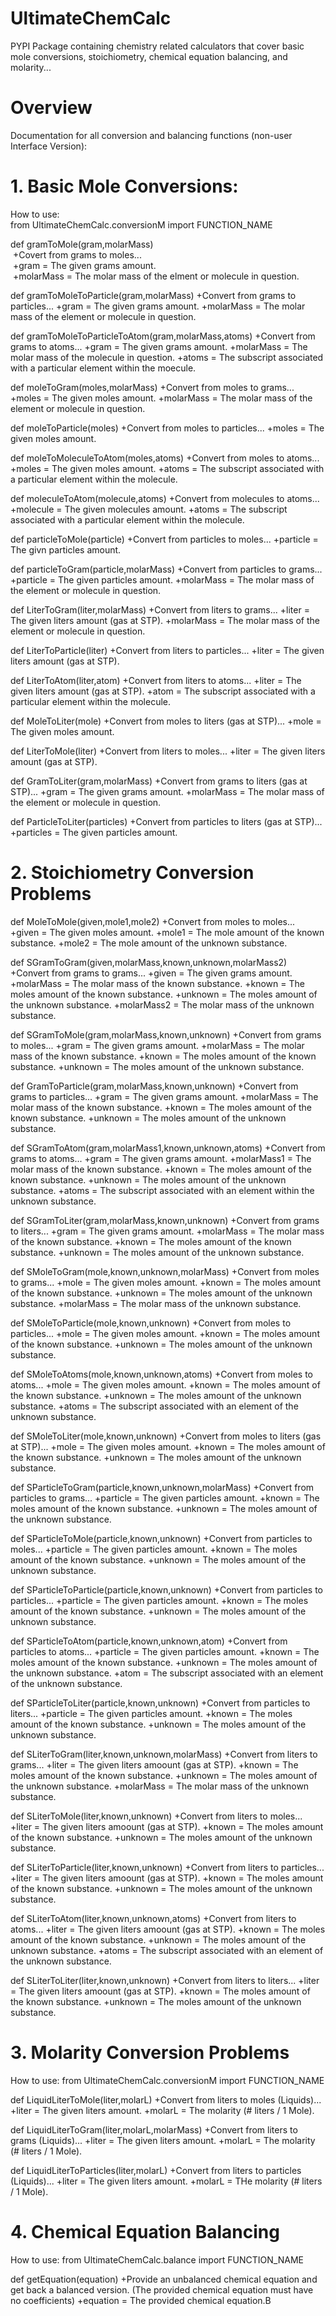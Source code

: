 # UltimateChemCalc
PYPI Package containing chemistry related calculators that cover basic mole conversions, stoichiometry, chemical equation balancing, and molarity...

# Overview
Documentation for all conversion and balancing functions (non-user Interface Version):

# 1. Basic Mole Conversions:

   How to use:<br/>
       from UltimateChemCalc.conversionM import FUNCTION_NAME

   def gramToMole(gram,molarMass)<br/>
       &nbsp;+Covert from grams to moles...<br/>
       	       &nbsp;+gram = The given grams amount.<br/>
       	       &nbsp;+molarMass = The molar mass of the elment or molecule in question.

   def gramToMoleToParticle(gram,molarMass)
       +Convert from grams to particles...
       		+gram = The given grams amount.
		+molarMass = The molar mass of the element or molecule in question.

   def gramToMoleToParticleToAtom(gram,molarMass,atoms)
       +Convert from grams to atoms...
       		+gram = The given grams amount.
		+molarMass = The molar mass of the molecule in question.
		+atoms = The subscript associated with a particular element within
		         the moecule.

   def moleToGram(moles,molarMass)
       +Convert from moles to grams...
       		+moles = The given moles amount.
		+molarMass = The molar mass of the element or molecule in question.

   def moleToParticle(moles)
       +Convert from moles to particles...
       		+moles = The given moles amount.

   def moleToMoleculeToAtom(moles,atoms)
       +Convert from moles to atoms...
       		+moles = The given moles amount.
		+atoms = The subscript associated with a particular element within
		         the molecule.

   def moleculeToAtom(molecule,atoms)
       +Convert from molecules to atoms...
       		+molecule = The given molecules amount.
		+atoms = The subscript associated with a particular element within
		         the molecule.

   def particleToMole(particle)
       +Convert from particles to moles...
       		+particle = The givn particles amount.

   def particleToGram(particle,molarMass)
       +Convert from particles to grams...
       		+particle = The given particles amount.
		+molarMass = The molar mass of the element or molecule in question.

   def LiterToGram(liter,molarMass)
       +Convert from liters to grams...
       		+liter = The given liters amount (gas at STP).
		+molarMass = The molar mass of the element or molecule in question.

   def LiterToParticle(liter)
       +Convert from liters to particles...
       		+liter = The given liters amount (gas at STP).

   def LiterToAtom(liter,atom)
       +Convert from liters to atoms...
      	       +liter = The given liters amount (gas at STP).
	       +atom = The subscript associated with a particular element within
	               the molecule.

   def MoleToLiter(mole)
       +Convert from moles to liters (gas at STP)...
       		+mole = The given moles amount.

   def LiterToMole(liter)
       +Convert from liters to moles...
       		+liter = The given liters amount (gas at STP).

   def GramToLiter(gram,molarMass)
       +Convert from grams to liters (gas at STP)...
       		+gram = The given grams amount.
		+molarMass = The molar mass of the element or molecule in question.

   def ParticleToLiter(particles)
       +Convert from particles to liters (gas at STP)...
       		+particles = The given particles amount.

# 2. Stoichiometry Conversion Problems

   def MoleToMole(given,mole1,mole2)
       +Convert from moles to moles...
       		+given = The given moles amount.
		+mole1 = The mole amount of the known substance.
		+mole2 = The mole amount of the unknown substance.

   def SGramToGram(given,molarMass,known,unknown,molarMass2)
       +Convert from grams to grams...
       		+given = The given grams amount.
		+molarMass = The molar mass of the known substance.
		+known = The moles amount of the known substance.
		+unknown = The moles amount of the unknown substance.
		+molarMass2 = The molar mass of the unknown substance.

   def SGramToMole(gram,molarMass,known,unknown)
       +Convert from grams to moles...
       		+gram = The given grams amount.
		+molarMass = The molar mass of the known substance.
		+known = The moles amount of the known substance.
		+unknown = The moles amount of the unknown substance.


   def GramToParticle(gram,molarMass,known,unknown)
       +Convert from grams to particles...
       		+gram = The given grams amount.
		+molarMass = The molar mass of the known substance.
		+known = The moles amount of the known substance.
		+unknown = The moles amount of the unknown substance.

   def SGramToAtom(gram,molarMass1,known,unknown,atoms)
       +Convert from grams to atoms...
       		+gram = The given grams amount.
		+molarMass1 = The molar mass of the known substance.
		+known = The moles amount of the known substance.
		+unknown = The moles amount of the unknown substance.
		+atoms = The subscript associated with an element within the unknown substance.

   def SGramToLiter(gram,molarMass,known,unknown)
       +Convert from grams to liters...
       		+gram = The given grams amount.
		+molarMass = The molar mass of the known substance.
		+known = The moles amount of the known substance.
		+unknown = The moles amount of the unknown substance.

   def SMoleToGram(mole,known,unknown,molarMass)
       +Convert from moles to grams...
       		+mole = The given moles amount.
		+known = The moles amount of the known substance.
		+unknown = The moles amount of the unknown substance.
		+molarMass = The molar mass of the unknown substance.

   def SMoleToParticle(mole,known,unknown)
       +Convert from moles to particles...
       		+mole = The given moles amount.
		+known = The moles amount of the known substance.
		+unknown = The moles amount of the unknown substance.

   def SMoleToAtoms(mole,known,unknown,atoms)
       +Convert from moles to atoms...
       		+mole = The given moles amount.
		+known = The moles amount of the known substance.
		+unknown = The moles amount of the unknown substance.
		+atoms = The subscript associated with an element of the unknown substance.

   def SMoleToLiter(mole,known,unknown)
       +Convert from moles to liters (gas at STP)...
       		+mole = The given moles amount.
		+known = The moles amount of the known substance.
		+unknown = The moles amount of the unknown substance.

   def SParticleToGram(particle,known,unknown,molarMass)
       +Convert from particles to grams...
       		+particle = The given particles amount.
		+known = The moles amount of the known substance.
		+unknown = The moles amount of the unknown substance.

   def SParticleToMole(particle,known,unknown)
       +Convert from particles to moles...
       		+particle = The given particles amount.
		+known = The moles amount of the known substance.
		+unknown = The moles amount of the unknown substance.

   def SParticleToParticle(particle,known,unknown)
       +Convert from particles to particles...
       		+particle = The given particles amount.
		+known = The moles amount of the known substance.
		+unknown = The moles amount of the unknown substance.

   def SParticleToAtom(particle,known,unknown,atom)
       +Convert from particles to atoms...
       		+particle = The given particles amount.
		+known = The moles amount of the known substance.
		+unknown = The moles amount of the unknown substance.
		+atom = The subscript associated with an element of the unknown substance.

   def SParticleToLiter(particle,known,unknown)
       +Convert from particles to liters...
       		+particle = The given particles amount.
		+known = The moles amount of the known substance.
		+unknown = The moles amount of the unknown substance.

   def SLiterToGram(liter,known,unknown,molarMass)
       +Convert from liters to grams...
       		+liter = The given liters amoount (gas at STP).
		+known = The moles amount of the known substance.
		+unknown = The moles amount of the unknown substance.
		+molarMass = The molar mass of the unknown substance.

   def SLiterToMole(liter,known,unknown)
       +Convert from liters to moles...
       		+liter = The given liters amoount (gas at STP).
		+known = The moles amount of the known substance.
		+unknown = The moles amount of the unknown substance.

   def SLiterToParticle(liter,known,unknown)
       +Convert from liters to particles...
       		+liter = The given liters amoount (gas at STP).
		+known = The moles amount of the known substance.
		+unknown = The moles amount of the unknown substance.

   def SLiterToAtom(liter,known,unknown,atoms)
       +Convert from liters to atoms...
       		+liter = The given liters amoount (gas at STP).
		+known = The moles amount of the known substance.
		+unknown = The moles amount of the unknown substance.
		+atoms = The subscript associated with an element of the unknown substance.

   def SLiterToLiter(liter,known,unknown)
       +Convert from liters to liters...
       		+liter = The given liters amoount (gas at STP).
		+known = The moles amount of the known substance.
		+unknown = The moles amount of the unknown substance.

# 3. Molarity Conversion Problems

   How to use:
       from UltimateChemCalc.conversionM import FUNCTION_NAME

   def LiquidLiterToMole(liter,molarL)
       +Convert from liters to moles (Liquids)...
       		+liter = The given liters amount.
		+molarL = The molarity (# liters / 1 Mole).

   def LiquidLiterToGram(liter,molarL,molarMass)
       +Convert from liters to grams (Liquids)...
       		+liter = The given liters amount.
		+molarL = The molarity (# liters / 1 Mole).

   def LiquidLiterToParticles(liter,molarL)
       +Convert from liters to particles (Liquids)...
       		+liter = The given liters amount.
		+molarL = THe molarity (# liters / 1 Mole).

# 4. Chemical Equation Balancing

   How to use:
       from UltimateChemCalc.balance import FUNCTION_NAME

   def getEquation(equation)
       +Provide an unbalanced chemical equation and get back
        a balanced version. (The provided chemical equation must have no coefficients)
	  +equation = The provided chemical equation.B
